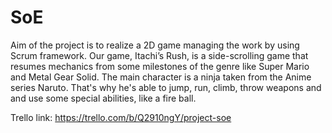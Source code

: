 # SoE
Aim of the project is to realize a 2D game managing the work by using Scrum framework. Our game, Itachi’s Rush, is a side-scrolling game that resumes mechanics from some milestones of the genre like Super Mario and Metal Gear Solid. The main character is a ninja taken from the Anime series Naruto. That's why he's able to jump, run, climb, throw weapons and and use some special abilities, like a fire ball.

Trello link: https://trello.com/b/Q2910ngY/project-soe
